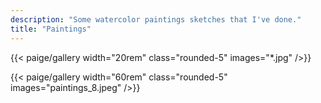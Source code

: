 ```yaml
---
description: "Some watercolor paintings sketches that I've done."
title: "Paintings"
---
```


{{< paige/gallery width="20rem" class="rounded-5" images="*.jpg"  />}}

{{< paige/gallery width="60rem" class="rounded-5" images="paintings_8.jpeg"  />}}
